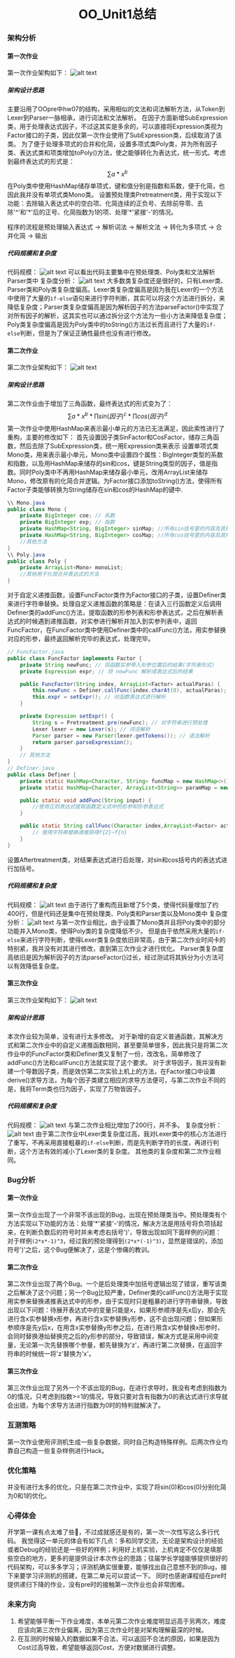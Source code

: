 # <center> OO_Unit1总结
### 架构分析
#### 第一次作业
第一次作业架构如下：
![alt text](OO_Unit_hw01.png)
##### 架构设计思路
主要沿用了OOpre中hw07的结构，采用相似的文法和词法解析方法，从Token到Lexer到Parser一脉相承，进行词法和文法解析。
在因子方面新增SubExpression类，用于处理表达式因子，不过这其实是多余的，可以直接将Expression类视为Factor接口的子类，因此仅第一次作业使用了SubExpression类，后续取消了该类。
为了便于处理多项式的合并和化简，设置多项式类Poly类，并为所有因子类、表达式类和项类增加toPoly()方法，使之能够转化为表达式，统一形式。考虑到最终表达式的形式是：
$$\sum a*x^b$$
在Poly类中使用HashMap储存单项式，键和值分别是指数和系数，便于化简，也因此我并没有单项式类Mono类。
设置预处理类Pretreatment类，用于实现以下功能：去除输入表达式中的空白项、化简连续的正负号、去除前导零、去除'^'和'\*'后的正号、化简指数为1的项、处理'\*'紧接'-'的情况。

程序的流程是预处理输入表达式 -> 解析词法 -> 解析文法 -> 转化为多项式 -> 合并化简 -> 输出

##### 代码规模和复杂度
代码规模：
![alt text](image-1.png)
可以看出代码主要集中在预处理类、Poly类和文法解析Parser类中
复杂度分析：
![alt text](image-2.png)
大多数类复杂度还是很好的，只有Lexer类、Parser类和Poly类复杂度偏高。Lexer类复杂度偏高是因为我在Lexer的一个方法中使用了大量的`if-else`语句来进行字符判断，其实可以将这个方法进行拆分，来降低复杂度；Parser类复杂度偏高是因为解析因子的方法parseFactor()中实现了对所有因子的解析，这其实也可以通过拆分这个方法为一些小方法来降低复杂度；Poly类复杂度偏高是因为Poly类中的toString()方法过长而且进行了大量的`if-else`判断，但是为了保证正确性最终也没有进行修改。

#### 第二次作业
第二次作业架构如下：
![alt text](OO_Unit_hw02.png)
##### 架构设计思路
第二次作业由于增加了三角函数，最终表达式的形式变为了：
$$\sum a*x^b*\prod {sin(因子)}^c*\prod {cos(因子)}^d$$
第一次作业中使用HashMap来表示最小单元的方法已无法满足，因此索性进行了重构，主要的修改如下：
首先设置因子类SinFactor和CosFactor，储存三角函数，然后去除了SubExpression类，统一用Expression类来表示
设置单项式类Mono类，用来表示最小单元，Mono类中设置四个属性：BigInteger类型的系数和指数，以及用HashMap来储存的sin和cos，键是String类型的因子，值是指数。同时Poly类中不再用HashMap来储存最小单元，改用ArrayList来储存Mono，修改原有的化简合并逻辑。为Factor接口添加toString()方法，使得所有Factor子类能够转换为String储存在sin和cos的HashMap的键中.
```java
\\ Mono.java
public class Mono {
    private BigInteger coe; // 系数
    private BigInteger exp; // 指数
    private HashMap<String, BigInteger> sinMap; //所有sin括号里的内容及其指数
    private HashMap<String, BigInteger> cosMap; //所有cos括号里的内容及其指数
    //其他方法
}
\\ Poly.java
public class Poly {
    private ArrayList<Mono> monoList;
    //其他用于化简合并表达式的方法
}
```
对于自定义递推函数，设置FuncFactor类作为Factor接口的子类，设置Definer类来进行字符串替换。处理自定义递推函数的策略是：在读入三行函数定义后调用Definer类的addFunc()方法，提取函数的形参列表和形参表达式，之后在解析表达式的时候遇到递推函数，对实参进行解析并加入到实参列表中，返回FuncFactor，在FuncFactor类中使用Definer类中的callFunc()方法，用实参替换对应的形参，最终返回解析完毕的表达式，处理完毕。
```java
// FuncFactor.java
public class FuncFactor implements Factor {
    private String newFunc; // 将函数实参带入形参位置后的结果(字符串形式)
    private Expression expr; // 将 newFunc 解析成表达式后的结果

    public FuncFactor(String index, ArrayList<Factor> actualParas) {
        this.newFunc = Definer.callFunc(index.charAt(0), actualParas); // 获取形参替换为实参后的表达式
        this.expr = setExpr(); // 对函数表达式进行解析
    }

    private Expression setExpr() {
        String s = Pretreatment.pre(newFunc); // 对字符串进行预处理
        Lexer lexer = new Lexer(s); // 词法解析
        Parser parser = new Parser(lexer.getTokens()); // 语法解析
        return parser.parseExpression();
    }
    // 其他方法
}
// Definer.java
public class Definer {
    private static HashMap<Character, String> funcMap = new HashMap<>(); // key存储序号，value为定义式
    private static HashMap<Character, ArrayList<String>> paramMap = new HashMap<>(); // key存储序号，value为形参列表

    public static void addFunc(String input) {
        //使用正则表达式提取函数定义式中的形参和形参表达式
    }

    public static String callFunc(Character index,ArrayList<Factor> actualParams) {
        // 使用字符串替换递推获得f{2}~f{n}
    }
}
```
设置Aftertreatment类，对结果表达式进行后处理，对sin和cos括号内的表达式进行加括号。

##### 代码规模和复杂度
代码规模：
![alt text](image-3.png)
由于进行了重构而且新增了5个类，使得代码量增加了约400行，但是代码还是集中在预处理类、Poly类和Parser类以及Mono类中
复杂度分析：
![alt text](image-4.png)
与第一次作业相比，由于设置了Mono类并且将Poly类中的部分功能并入Mono类，使得Poly类的复杂度降低不少。
但是由于依然采用大量的`if-else`来进行字符判断，使得Lexer类复杂度依旧非常高，由于第二次作业时间卡的特别紧，我并没有对其进行修改，直到第三次作业才进行优化。
Parser类复杂度高依旧是因为解析因子的方法parseFactor()过长，经过测试将其拆分为小方法可以有效降低复杂度。

#### 第三次作业
第三次作业架构如下：
![alt text](OO_Unit1_hw03.png)
##### 架构设计思路
本次作业较为简单，没有进行太多修改。
对于新增的自定义普通函数，其解决方式和第二次作业中的自定义递推函数相同，甚至要简单很多，因此我只是将第二次作业中的FuncFactor类和Definer类又复制了一份，改改名，简单修改了addFunc()方法和callFunc()方法就实现了这个要求。
对于求导因子，我并没有新建一个导数因子类，而是效仿第二次实验上机上的方法，在Factor接口中设置derive()求导方法，为每个因子类建立相应的求导方法便可，与第二次作业不同的是，我将Term类也归为因子，实现了万物皆因子。

##### 代码规模和复杂度
代码规模：
![alt text](image-5.png)
与第二次作业相比增加了200行，并不多。
复杂度分析：
![alt text](image-6.png)
由于第二次作业中Lexer类复杂度过高，我对Lexer类中的核心方法进行了重写，不再采用直接粗暴的`if-else`判断，而是先判断字符的长度，再进行判断，这个方法有效的减小了Lexer类的复杂度。
其他类的复杂度和第二次作业相同。

### Bug分析
#### 第一次作业
第一次作业出现了一个非常不该出现的Bug，出现在预处理类当中。预处理类有个方法实现以下功能的方法：处理'*'紧接'-'的情况，解决方法是用括号将负项括起来，在判断负数后的符号时并未考虑右括号')'，导致出现如同下面样例的问题：
对于样例`(2*x*-1)^3`，经过我的预处理得到`(2*x*(-1)^3)`，显然是错误的，添加符号')'之后，这个Bug便解决了，这是个惨痛的教训。
#### 第二次作业
第二次作业出现了两个Bug。一个是后处理类中加括号逻辑出现了错误，重写该类之后解决了这个问题；另一个Bug比较严重，Definer类的callFunc()方法用于实现用实参来替换递推表达式中的形参，由于实现时只是粗暴的进行字符串替换，导致出现以下问题：待展开表达式中的变量只能是x，如果形参顺序是先x后y，那会先进行含x实参替换x形参，再进行含x实参替换y形参，这不会出现问题；但如果形参顺序是先y后x，在用含x实参替换y形参之后，在进行用含x实参替换x形参时，会同时替换港灿替换完之后的y形参的部分，导致错误，解决方式是采用中间变量，无论第一次先替换哪个参量，都先替换为'z'，再进行第二次替换，在返回字符串的时候统一将'z'替换为'x'。
#### 第三次作业
第三次作业出现了另外一个不该出现的Bug，在进行求导时，我没有考虑到指数为0的情况，只考虑到指数>=1的情况，导致只要对含有指数为0的表达式进行求导就会出错，为每个求导方法进行指数为0时的特判就解决了。

### 互测策略
第一次作业使用评测机生成一些复杂数据，同时自己构造特殊样例。后两次作业均靠自己构造一些复杂样例进行Hack。

### 优化策略
并没有进行太多的优化，只是在第二次作业中，实现了将sin(0)和cos(0)分别化简为0和1的优化。

### 心得体会
开学第一课有点太难了些🥲，不过成就感还是有的，第一次一次性写这么多行代码。
我觉得这一单元的体会有如下几点：多和同学交流，无论是架构设计的经验或者Debug的经验还是一些好的样例；利用好上机实验，上机肯定不仅仅是填那些空白的地方，更多的是提供设计本次作业的思路；往届学长学姐能够提供很好的代码架构，可以多多学习；评测机确实很重要，能够找出自己意想不到的Bug，接下来要学习评测机的搭建，在第二单元可以尝试一下。
同时也感谢课程组在pre时提供递归下降的作业，没有pre时的接触第一次作业也会非常困难。

### 未来方向
1. 希望能够平衡一下作业难度，本单元第二次作业难度明显远高于另两次，难度应该向第三次作业偏离，因为第三次作业时是对架构理解最深的时候。
2. 在互测的时候输入的数据如果不合法，可以返回不合法的原因，如果是因为Cost过高导致，希望能够返回Cost，方便对数据进行调整。
